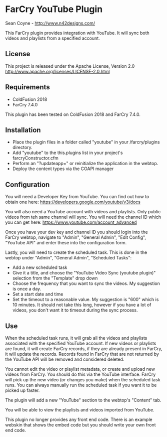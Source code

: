 FarCry YouTube Plugin
=====================

Sean Coyne - http://www.n42designs.com/

This FarCry plugin provides integration with YouTube.  It will sync both videos and playlists from a specified account.

License
-------

This project is released under the Apache License, Version 2.0 http://www.apache.org/licenses/LICENSE-2.0.html

Requirements
------------

* ColdFusion 2018
* FarCry 7.4.0

This plugin has been tested on ColdFusion 2018 and FarCry 7.4.0.

Installation
------------

* Place the plugin files in a folder called "youtube" in your /farcry/plugins directory.
* Add "youtube" to the this.plugins list in your project's farcryConstructor.cfm
* Perform an "?updateapp=" or reinitialize the application in the webtop.
* Deploy the content types via the COAPI manager

Configuration
-------------

You will need a Developer Key from YouTube.  You can find out how to obtain one here: https://developers.google.com/youtube/v3/docs

You will also need a YouTube account with videos and playlists. Only public videos from teh same channel will sync.  You will need the channel ID which you can get here: https://www.youtube.com/account_advanced

Once you have your dev key and channel ID you should login into the FarCry webtop, navigate to "Admin", "General Admin", "Edit Config", "YouTube API" and enter these into the configuration form.

Lastly, you will need to create the scheduled task.  This is done in the webtop under "Admin", "General Admin", "Scheduled Tasks":

* Add a new scheduled task
* Give it a title, and choose the "YouTube Video Sync (youtube plugin)" selection from the "Template" drop down
* Choose the frequency that you want to sync the videos.  My suggestion is once a day.
* Set a start date and time
* Set the timeout to a reasonable value.  My suggestion is "600" which is 10 minutes. It should not take this long, however if you have a lot of videos, you don't want it to timeout during the sync process.

Use
---

When the scheduled task runs, it will grab all the videos and playlists associated with the specified YouTube account.  If new videos or playlists are found, it will create FarCry records, if they are already present in FarCry, it will update the records.  Records found in FarCry that are not returned by the YouTube API will be removed and considered deleted.

You cannot edit the video or playlist metadata, or create and upload new videos from FarCry.  You should do this via the YouTube interface.  FarCry will pick up the new video (or changes you make) when the scheduled task runs.  You can always manually run the scheduled task if you want it to be picked up faster.

The plugin will add a new "YouTube" section to the webtop's "Content" tab.

You will be able to view the playlists and videos imported from YouTube.

This plugin no longer provides any front end code. There is an example webskin that shows the embed code but you should write your own front end code.